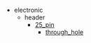 * electronic
  * header
    * [25_pin](electronic/header/25_pin)
      * [through_hole](electronic/header/25_pin/through_hole)

